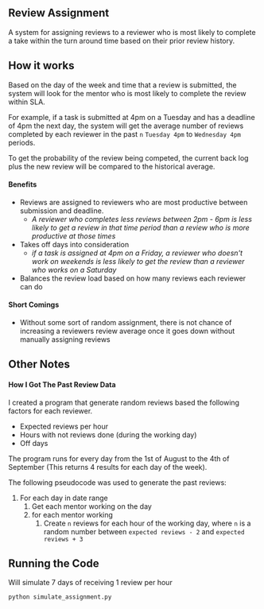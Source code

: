 ## Review Assignment 
A system for assigning reviews to a reviewer who is most likely to complete a take within the turn around time based on their prior review history.

## How it works
Based on the day of the week and time that a review is submitted, the system will look for the mentor who is most likely to complete the review within SLA. 

For example, if a task is submitted at 4pm on a Tuesday and has a deadline of 4pm the next day, the system will get the average number of reviews completed by each reviewer in the past `n` `Tuesday 4pm` to `Wednesday 4pm` periods. 

To get the probability of the review being competed, the current back log plus the new review will be compared to the historical average.

#### Benefits 
- Reviews are assigned to reviewers who are most productive between submission and deadline.
	- *A reviewer who completes less reviews between 2pm - 6pm is less likely to get a review in that time period than a review who is more productive at those times*
- Takes off days into consideration 
	- *if a task is assigned at 4pm on a Friday, a reviewer who doesn't work on weekends is less likely to get the review than a reviewer who works on a Saturday*
- Balances the review load based on how many reviews each reviewer can do 

#### Short Comings 
- Without some sort of random assignment, there is not chance of increasing a reviewers review average once it goes down without manually assigning reviews 

## Other Notes 
#### How I Got The Past Review Data 
I created a program that generate random reviews based the following factors for each reviewer.
- Expected reviews per hour 
- Hours with not reviews done (during the working day)
- Off days

The program runs for every day from the 1st of August to the 4th of September (This returns 4 results for each day of the week). 

The following pseudocode was used to generate the past reviews:
1. For each day in date range 
	1. Get each mentor working on the day 
	2. for each mentor working 
		1. Create `n` reviews for each hour of the working day, where `n` is a random number between `expected reviews - 2` and `expected reviews + 3`

## Running the Code

Will simulate 7 days of receiving 1 review per hour
``` cmd
python simulate_assignment.py
```





